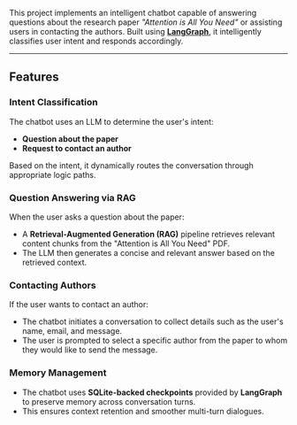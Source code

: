 This project implements an intelligent chatbot capable of answering questions about the research paper _"Attention is All You Need"_ or assisting users in contacting the authors. Built using **[LangGraph](https://github.com/langchain-ai/langgraph)**, it intelligently classifies user intent and responds accordingly.

---

## Features

###  Intent Classification
The chatbot uses an LLM to determine the user's intent:
- **Question about the paper**
- **Request to contact an author**

Based on the intent, it dynamically routes the conversation through appropriate logic paths.

### Question Answering via RAG
When the user asks a question about the paper:
- A **Retrieval-Augmented Generation (RAG)** pipeline retrieves relevant content chunks from the "Attention is All You Need" PDF.
- The LLM then generates a concise and relevant answer based on the retrieved context.

### Contacting Authors
If the user wants to contact an author:
- The chatbot initiates a conversation to collect details such as the user's name, email, and message.
- The user is prompted to select a specific author from the paper to whom they would like to send the message.

### Memory Management
- The chatbot uses **SQLite-backed checkpoints** provided by **LangGraph** to preserve memory across conversation turns.
- This ensures context retention and smoother multi-turn dialogues.
